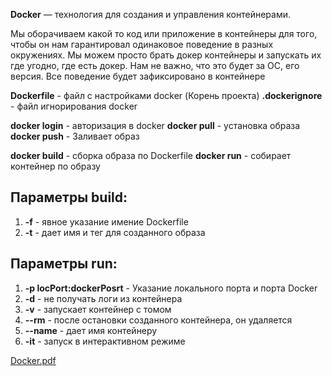 **Docker** — технология для создания и управления контейнерами.

Мы оборачиваем какой то код или приложение в контейнеры для того, чтобы он нам гарантировал одинаковое поведение в разных окружениях. Мы можем просто брать докер контейнеры и запускать их где угодно, где есть докер. Нам не важно, что это будет за ОС, его версия. Все поведение будет зафиксировано в контейнере

**Dockerfile** - файл с настройками docker (Корень проекта)
**.dockerignore** - файл игнорирования docker

**docker login** - авторизация в docker
**docker pull** - установка образа
**docker push** - Заливает образ

**docker build** - сборка образа по Dockerfile **docker run** - собирает контейнер по образу

## Параметры build:

1) **-f** - явное указание имение Dockerfile 
2) **-t** - дает имя и тег для созданного образа

## Параметры run:

1) **-p locPort:dockerPosrt** - Указание локального порта и порта Docker 
2) **-d** - не получать логи из контейнера
3) **-v** - запускает контейнер с томом 
4) **--rm** - после остановки созданного контейнера, он удаляется
5) **--name** - дает имя контейнеру
6) **-it** - запуск в интерактивном режиме

[Docker.pdf](https://yougile.com/user-data/99a8951f-e610-4c80-aed0-abfc9b000192/Docker.pdf)